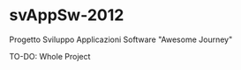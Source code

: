 svAppSw-2012
============

Progetto Sviluppo Applicazioni Software "Awesome Journey"

TO-DO: Whole Project
